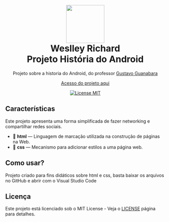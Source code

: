 
<h1 align="center">
<br>
  <img src="https://avatars.githubusercontent.com/u/117620005?v=4" alt="" width="120">
<br>
  Weslley Richard
<br>
Projeto História do Android
</h1>

<p align="center">Projeto sobre a historia do Android, do professor <a href="https://github.com/gustavoguanabara">Gustavo Guanabara</a>
<p align="center"><a href="https://weslleyrichardi.github.io/Projeto-Android">Acesso do projeto aqui</a></p>
<p align="center">
  <a href="https://opensource.org/licenses/MIT">
    <img src="https://img.shields.io/badge/License-MIT-blue.svg" alt="License MIT">
  </a>
</p>

## Características
[//]: # (Add the features of your project here:)
Este projeto apresenta uma forma simplificada de fazer networking e compartilhar redes sociais.
- 📌 **html** — Linguagem de marcação utilizada na construção de páginas na Web.
- 📌 **css** — Mecanismo para adicionar estilos a uma página web.

## Como usar?

Projeto criado para fins didáticos sobre html e css, basta baixar os arquivos no GitHub e abrir com o Visual Studio Code
<br>

## Licença

Este projeto está licenciado sob o MIT License - Veja o [LICENSE](https://opensource.org/licenses/MIT) página para detalhes.
